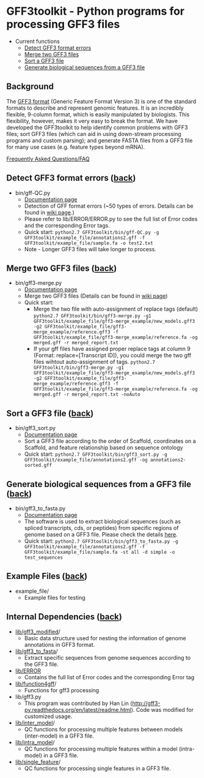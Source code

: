 # GFF3toolkit - Python programs for processing GFF3 files
* Current functions
    - [Detect GFF3 format errors](#detect-gff3-format-errors-back)
    - [Merge two GFF3 files]()
    - [Sort a GFF3 file](#sort-a-gff3-file-back)
    - [Generate biological sequences from a GFF3 file](#generate-biological-sequences-from-a-gff3-file-back)

## Background

The [GFF3 format](https://github.com/The-Sequence-Ontology/Specifications/blob/master/gff3.md) (Generic Feature Format Version 3) is one of the standard formats to describe and represent genomic features. It is an incredibly flexible, 9-column format, which is easily manipulated by biologists. This flexibility, however, makes it very easy to break the format. We have developed the GFF3toolkit to help identify common problems with GFF3 files; sort GFF3 files (which can aid in using down-stream processing programs and custom parsing); and generate FASTA files from a GFF3 file for many use cases (e.g. feature types beyond mRNA).

[Frequently Asked Questions/FAQ](https://github.com/NAL-i5K/GFF3toolkit/wiki/FAQ) 

## Detect GFF3 format errors ([back](#gff3toolkit---python-programs-for-processing-gff3-files))

* bin/gff-QC.py 
    - [Documentation page](gff-QC.md)
    - Detection of GFF format errors (~50 types of errors. Details can be found in [wiki page](https://github.com/NAL-i5K/GFF3toolkit/wiki/QC-phase).)
    - Please refer to lib/ERROR/ERROR.py to see the full list of Error codes and the corresponding Error tags.
    - Quick start:
        `python2.7 GFF3toolkit/bin/gff-QC.py -g GFF3toolkit/example_file/annotations2.gff -f GFF3toolkit/example_file/sample.fa -o test2.txt`
    - Note - Longer GFF3 files will take longer to process.

## Merge two GFF3 files ([back](#gff3toolkit---python-programs-for-processing-gff3-files))

* bin/gff3-merge.py
    - [Documentation page](gff3-merge.md)
    - Merge two GFF3 files (Details can be found in [wiki page](https://github.com/NAL-i5K/GFF3toolkit/wiki/Merge-phase))
    - Quick start:
        - Merge the two file with auto-assignment of replace tags (default)
            `python2.7 GFF3toolkit/bin/gff3-merge.py -g1 GFF3toolkit/example_file/gff3-merge_example/new_models.gff3 -g2 GFF3toolkit/example_file/gff3-merge_example/reference.gff3 -f GFF3toolkit/example_file/gff3-merge_example/reference.fa -og merged.gff -r merged_report.txt`
        - If your gff files have assigned proper replace tags at column 9 (Format: replace=[Transcript ID]), you could merge the two gff files wihtout auto-assignment of tags.
            `python2.7 GFF3toolkit/bin/gff3-merge.py -g1 GFF3toolkit/example_file/gff3-merge_example/new_models.gff3 -g2 GFF3toolkit/example_file/gff3-merge_example/reference.gff3 -f GFF3toolkit/example_file/gff3-merge_example/reference.fa -og merged.gff -r merged_report.txt -noAuto`

## Sort a GFF3 file ([back](#gff3toolkit---python-programs-for-processing-gff3-files))

* bin/gff3_sort.py
    - [Documentation page](gff3_sort.md)
    - Sort a GFF3 file according to the order of Scaffold, coordinates on a Scaffold, and feature relationship based on sequence ontology
    - Quick start:
        `python2.7 GFF3toolkit/bin/gff3_sort.py -g GFF3toolkit/example_file/annotations2.gff -og annotations2-sorted.gff`

## Generate biological sequences from a GFF3 file ([back](#gff3toolkit---python-programs-for-processing-gff3-files))

* bin/gff3_to_fasta.py
    - [Documentation page](lib/gff3_to_fasta)
    - The software is used to extract biological sequences (such as spliced transcripts, cds, or peptides) from specific regions of genome based on a GFF3 file. Please check the details [here](https://github.com/NAL-i5K/GFF3toolkit/tree/master/lib/gff3_to_fasta).
    - Quick start:
        `python2.7 GFF3toolkit/bin/gff3_to_fasta.py -g GFF3toolkit/example_file/annotations2.gff -f GFF3toolkit/example_file/sample.fa -st all -d simple -o test_sequences`

## Example Files ([back](#gff3toolkit---python-programs-for-processing-gff3-files))

* example_file/
    - Example files for testing

## Internal Dependencies ([back](#gff3toolkit---python-programs-for-processing-gff3-files))
* [lib/gff3_modified](lib/gff3_modified)/
    - Basic data structure used for nesting the information of genome annotations in GFF3 format.
* [lib/gff3_to_fasta](lib/gff3_to_fasta)/
    - Extract specific sequences from genome sequences according to the GFF3 file.
* [lib/ERROR](lib/ERROR)
    - Contains the full list of Error codes and the corresponding Error tag
* [lib/function4gff](lib/function4gff)/
    - Functions for gff3 processing
* lib/gff3.py
    - This program was contributed by Han Lin (http://gff3-py.readthedocs.org/en/latest/readme.html). Code was modified for customized usage.
* [lib/inter_model](lib/inter_model)/
    - QC functions for processing multiple features between models (inter-model) in a GFF3 file.
* [lib/intra_model](lib/intra_model)/
    - QC functions for processing multiple features within a model (intra-model) in a GFF3 file.
* [lib/single_feature](lib/single_feature)/
    - QC functions for processing single features in a GFF3 file.
